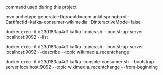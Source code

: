 command used during this project

mvn archetype:generate -DgroupId=com.ankit.springboot -DartifactId=kafka-consumer-wikimedia -DinteractiveMode=false


docker exec -it d23d183aa4d1 kafka-topics.sh --bootstrap-server localhost:9092 --list


docker exec -it d23d183aa4d1 kafka-topics.sh --bootstrap-server localhost:9092 --describe --topic wikimedia_recentchange

docker exec -it d23d183aa4d1 kafka-console-consumer.sh --bootstrap-server localhost:9092 --topic wikimedia_recentchange --from-beginning

